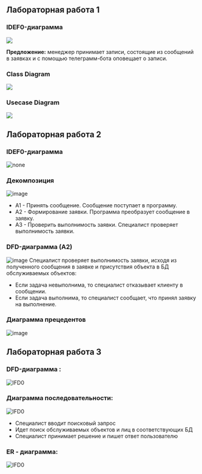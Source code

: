 ## Лабораторная работа 1

### IDEF0-диаграмма

![](https://github.com/Hashmat-H/Hashmat-H/blob/main/1.png)

**Предложение:** менеджер принимает записи, состоящие из сообщений в заявках и с помощью телеграмм-бота оповещает о записи.

### Class Diagram

![](https://github.com/Hashmat-H/Hashmat-H/blob/main/2.png)

### Usecase Diagram

![](https://github.com/Hashmat-H/Hashmat-H/blob/main/3.png)

## Лабораторная работа 2

### IDEF0-диаграмма

![none](https://github.com/Hashmat-H/Hashmat-H/blob/main/Лаб2.1.png)
### Декомпозиция
![image](https://github.com/Hashmat-H/Hashmat-H/blob/main/Лаб2.2.png)

* А1 - Принять сообщение.
Сообщение поступает в программу.
* А2 - Формирование заявки.
Программа преобразует сообщение в заявку.
* А3 - Проверить выполнимость заявки.
Специалист проверяет выполнимость заявки.

### DFD-диаграмма (А2)
![image](https://github.com/Hashmat-H/Hashmat-H/blob/main/Лаб2.3.png)
Специалист проверяет выполнимость заявки, исходя из полученного сообщения в заявке и присутствия объекта в БД обслуживаемых объектов:
* Если задача невыполнима, то специалист отказывает клиенту в сообщении.
* Если задача выполнима, то специалист сообщает, что принял заявку на выполнение.

### Диаграмма прецедентов
![image](https://github.com/Hashmat-H/Hashmat-H/blob/main/Лаб2.4.png)



## Лабораторная работа 3


### DFD-диаграмма :

![IFD0](https://github.com/Hashmat-H/Hashmat-H/blob/main/Лаб3.1.png)

### Диаграмма последовательности:
![IFD0](https://github.com/Hashmat-H/Hashmat-H/blob/main/Лаб3.2.png)
* Специалист вводит поисковый запрос
* Идет поиск обслуживаемых объектов и лиц в соответствующих БД
* Специалист принимает решение и пишет ответ пользователю

### ER - диаграмма:  
![IFD0](https://github.com/Hashmat-H/Hashmat-H/blob/main/Лаб3.3.png)
